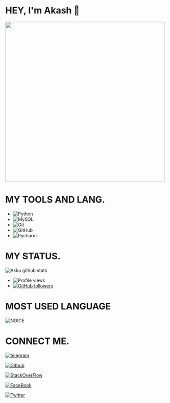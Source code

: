 # HEY, I'm Akash 👋
<img align='centre' src='https://media0.giphy.com/media/Lny6Rw04nsOOc/giphy.gif?cid=ecf05e47cr114b04dsq6nuni6v5kd0907p2a50srubephaqn&rid=giphy.gif' width='500"'>

# MY TOOLS AND LANG.

- ![Python](https://img.shields.io/badge/Python-ffffff?style=for-the-badge&logo=python)&nbsp;&nbsp;
- ![MySQL](https://img.shields.io/badge/MYSQL-ffffff?style=for-the-badge&logo=mysql)&nbsp;&nbsp;
- ![Git](https://img.shields.io/badge/Git-ffffff?style=for-the-badge&logo=git)&nbsp;&nbsp;
- ![GitHub](https://img.shields.io/badge/GitHUb-ffffff?style=for-the-badge&logo=github)&nbsp;&nbsp;
- ![Pycharm](https://img.shields.io/badge/PYcharm-ffffff?style=for-the-badge&logo=pycharm)&nbsp;&nbsp;

# MY STATUS.

![Akku github stats](https://github-readme-stats.vercel.app/api?username=AkkuPY&show_icons=true&theme=midnight-purple)
- ![Profile views](https://gpvc.arturio.dev/AkkuPY)
- [![GitHub followers](https://img.shields.io/github/followers/AkkuPY.svg?style=social&label=Follow&maxAge=2592000)](https://github.com/AkkuPY?tab=followers)
# MOST USED LANGUAGE

![NOICE](https://github-readme-stats.vercel.app/api/top-langs/?username=AkkuPY&theme=blue-green)

# CONNECT ME.

[![telegram](https://img.shields.io/badge/Akku-ffffff?style=for-the-badge&logo=telegram)](https://t.me/Akku_Legend)

[![Github](https://img.shields.io/badge/AkkuPY-ffffff?style=for-the-badge&logo=github)](https://github.com/AkkuPY)

[![StackOverFlow](https://img.shields.io/badge/Akku-ffffff?style=for-the-badge&logo=stackoverflow)]()

[![FaceBook](https://img.shields.io/badge/Akash-ffffff?style=for-the-badge&logo=facebook)]()

[![Twitter](https://img.shields.io/badge/Akash-ffffff?style=for-the-badge&logo=twitter)]()
